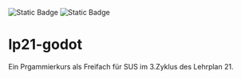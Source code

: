 ![Static Badge](https://img.shields.io/badge/Godot%20Engine-blue?style=for-the-badge&logo=godotengine&logoColor=white)
![Static Badge](https://img.shields.io/badge/Gimp-gray?style=for-the-badge&logo=gimp&logoColor=white)

# lp21-godot
Ein Prgammierkurs als Freifach für SUS im 3.Zyklus des Lehrplan 21.

